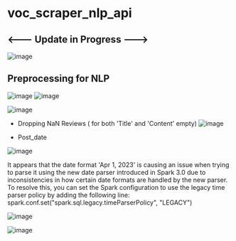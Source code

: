 # voc_scraper_nlp_api

## <--- Update in Progress ---> 

![image](https://github.com/kwoolaid725/voc_scraper_nlp_api/assets/107806433/d317d006-7014-4330-b416-0ead6b00c8dc)








## Preprocessing for NLP 

![image](https://github.com/kwoolaid725/voc_scraper_nlp_api/assets/107806433/816869ae-330f-4932-8939-7341abd698f1)
![image](https://github.com/kwoolaid725/voc_scraper_nlp_api/assets/107806433/f716d857-792a-4ced-9e71-85744d604517)

![image](https://github.com/kwoolaid725/voc_scraper_nlp_api/assets/107806433/c3f7d342-4cac-4cc7-9f46-05eef28bce79)

- Dropping NaN Reviews ( for both 'Title' and 'Content' empty)
![image](https://github.com/kwoolaid725/voc_scraper_nlp_api/assets/107806433/479611df-559d-4315-a27a-84b0ea2921b5)

- Post_date

![image](https://github.com/kwoolaid725/voc_scraper_nlp_api/assets/107806433/e1b1265b-7188-4c17-b9c1-d79e3476ebc5)

It appears that the date format 'Apr 1, 2023' is causing an issue when trying to parse it using the new date parser introduced in Spark 3.0 due to inconsistencies in how certain date formats are handled by the new parser.
To resolve this, you can set the Spark configuration to use the legacy time parser policy by adding the following line: spark.conf.set("spark.sql.legacy.timeParserPolicy", "LEGACY")

![image](https://github.com/kwoolaid725/voc_scraper_nlp_api/assets/107806433/adb31a53-2135-4f01-a262-c6ac29395335)

![image](https://github.com/kwoolaid725/voc_scraper_nlp_api/assets/107806433/846f3631-3165-4371-83d3-10a2b2be1f36)




